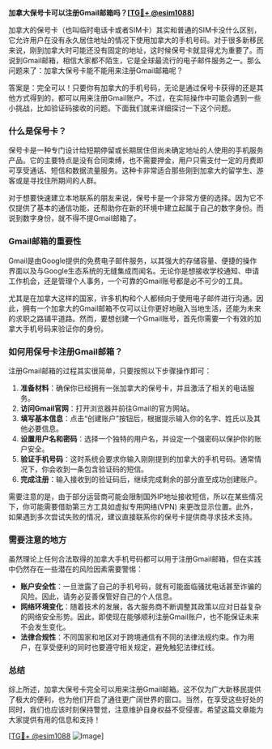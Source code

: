 **加拿大保号卡可以注册Gmail邮箱吗？[[TG💪+ @esim1088](https://t.me/s/esim1088)]**

加拿大的保号卡（也叫临时电话卡或者SIM卡）其实和普通的SIM卡没什么区别，它允许用户在没有永久居住地址的情况下使用加拿大的手机号码。对于很多新移民来说，刚到加拿大时可能还没有固定的地址，这时候保号卡就显得尤为重要了。而说到Gmail邮箱，相信大家都不陌生，它是全球最流行的电子邮件服务之一。那么问题来了：加拿大保号卡能不能用来注册Gmail邮箱呢？

答案是：完全可以！只要你有加拿大的手机号码，无论是通过保号卡获得的还是其他方式得到的，都可以用来注册Gmail账户。不过，在实际操作中可能会遇到一些小挑战，比如验证码接收的问题。下面我们就来详细探讨一下这个问题。

### 什么是保号卡？

保号卡是一种专门设计给短期停留或长期居住但尚未确定地址的人使用的手机服务产品。它的主要特点是没有合同束缚，也不需要押金，用户只需支付一定的月费即可享受通话、短信和数据流量服务。这种卡非常适合那些刚到加拿大的留学生、游客或是寻找住所期间的人群。

对于想要快速建立本地联系的朋友来说，保号卡是一个非常方便的选择。因为它不仅提供了基本的通信功能，还帮助你在新的环境中建立起属于自己的数字身份。而说到数字身份，就不得不提Gmail邮箱了。

### Gmail邮箱的重要性

Gmail是由Google提供的免费电子邮件服务，以其强大的存储容量、便捷的操作界面以及与Google生态系统的无缝集成而闻名。无论你是想接收学校通知、申请工作机会，还是管理个人事务，一个可靠的Gmail账号都是必不可少的工具。

尤其是在加拿大这样的国家，许多机构和个人都倾向于使用电子邮件进行沟通。因此，拥有一个加拿大的Gmail邮箱不仅可以让你更好地融入当地生活，还能为未来的求职之路铺平道路。然而，要想创建一个Gmail账号，首先你需要一个有效的加拿大手机号码来验证你的身份。

### 如何用保号卡注册Gmail邮箱？

注册Gmail邮箱的过程其实很简单，只要按照以下步骤操作即可：

1. **准备材料**：确保你已经拥有一张加拿大的保号卡，并且激活了相关的电话服务。
2. **访问Gmail官网**：打开浏览器并前往Gmail的官方网站。
3. **填写基本信息**：点击“创建账户”按钮后，根据提示输入你的名字、姓氏以及其他必要信息。
4. **设置用户名和密码**：选择一个独特的用户名，并设定一个强密码以保护你的账户安全。
5. **验证手机号码**：这时系统会要求你输入刚刚提到的加拿大的手机号码。通常情况下，你会收到一条包含验证码的短信。
6. **完成注册**：输入接收到的验证码后，继续完成剩余的部分直至成功创建账户。

需要注意的是，由于部分运营商可能会限制国外IP地址接收短信，所以在某些情况下，你可能需要借助第三方工具如虚拟专用网络(VPN) 来更改显示位置。此外，如果遇到多次尝试失败的情况，建议直接联系你的保号卡提供商寻求技术支持。

### 需要注意的地方

虽然理论上任何合法取得的加拿大手机号码都可以用于注册Gmail邮箱，但在实践中仍然存在一些潜在的风险因素需要警惕：

- **账户安全性**：一旦泄露了自己的手机号码，就有可能面临骚扰电话甚至诈骗的风险。因此，请务必妥善保管好自己的个人信息。
- **网络环境变化**：随着技术的发展，各大服务商不断调整其政策以应对日益复杂的网络安全形势。因此，即使现在能够顺利注册Gmail账户，也不能保证未来不会发生变化。
- **法律合规性**：不同国家和地区对于跨境通信有不同的法律法规约束。作为用户，在享受便利的同时也要遵守相关规定，避免触犯法律红线。

### 总结

综上所述，加拿大保号卡完全可以用来注册Gmail邮箱。这不仅为广大新移民提供了极大的便利，也为他们开启了通往更广阔世界的窗口。当然，在享受这些好处的同时，我们也应该时刻保持警觉，注意维护自身权益不受侵害。希望这篇文章能为大家提供有用的信息和支持！

[[TG💪+ @esim1088](https://t.me/s/esim1088) ![Image](https://i.postimg.cc/4NQfJmqS/Snipaste-2025-05-13-00-14-12.png)]